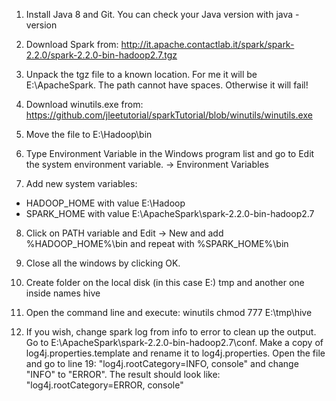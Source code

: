 1) Install Java 8 and Git. You can check your Java version with java -version

2) Download Spark from:
http://it.apache.contactlab.it/spark/spark-2.2.0/spark-2.2.0-bin-hadoop2.7.tgz

3) Unpack the tgz file to a known location. For me it will be E:\ApacheSpark. The path cannot have spaces. Otherwise it will fail!

4) Download winutils.exe from:
https://github.com/jleetutorial/sparkTutorial/blob/winutils/winutils.exe

5) Move the file to E:\Hadoop\bin

6) Type Environment Variable in the Windows program list and go to Edit the system environment variable. -> Environment Variables

7) Add new system variables:
- HADOOP_HOME with value E:\Hadoop
- SPARK_HOME with value E:\ApacheSpark\spark-2.2.0-bin-hadoop2.7 

8) Click on PATH variable and Edit -> New and add %HADOOP_HOME%\bin and repeat with %SPARK_HOME%\bin

9) Close all the windows by clicking OK.

10) Create folder on the local disk (in this case E:) tmp and another one inside names hive

11) Open the command line and execute:
winutils chmod 777 E:\tmp\hive

12) If you wish, change spark log from info to error to clean up the output.
Go to E:\ApacheSpark\spark-2.2.0-bin-hadoop2.7\conf. Make a copy of log4j.properties.template and rename it to log4j.properties.
Open the file and go to line 19: "log4j.rootCategory=INFO, console" and change "INFO" to "ERROR".
The result should look like: "log4j.rootCategory=ERROR, console"
